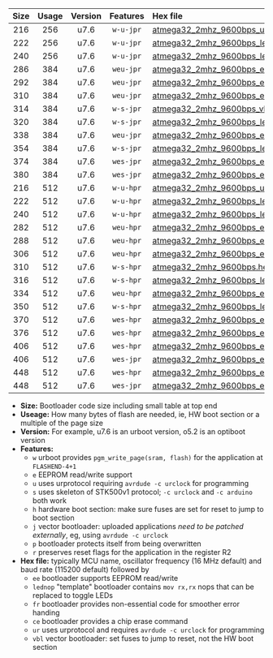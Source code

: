 |Size|Usage|Version|Features|Hex file|
|:-:|:-:|:-:|:-:|:--|
|216|256|u7.6|`w-u-jpr`|[atmega32_2mhz_9600bps_ur_vbl.hex](https://raw.githubusercontent.com/stefanrueger/urboot/main//atmega32_2mhz_9600bps_ur_vbl.hex)|
|222|256|u7.6|`w-u-jpr`|[atmega32_2mhz_9600bps_lednop_ur_vbl.hex](https://raw.githubusercontent.com/stefanrueger/urboot/main//atmega32_2mhz_9600bps_lednop_ur_vbl.hex)|
|240|256|u7.6|`w-u-jpr`|[atmega32_2mhz_9600bps_lednop_fr_ur_vbl.hex](https://raw.githubusercontent.com/stefanrueger/urboot/main//atmega32_2mhz_9600bps_lednop_fr_ur_vbl.hex)|
|286|384|u7.6|`weu-jpr`|[atmega32_2mhz_9600bps_ee_ur_vbl.hex](https://raw.githubusercontent.com/stefanrueger/urboot/main//atmega32_2mhz_9600bps_ee_ur_vbl.hex)|
|292|384|u7.6|`weu-jpr`|[atmega32_2mhz_9600bps_ee_lednop_ur_vbl.hex](https://raw.githubusercontent.com/stefanrueger/urboot/main//atmega32_2mhz_9600bps_ee_lednop_ur_vbl.hex)|
|310|384|u7.6|`weu-jpr`|[atmega32_2mhz_9600bps_ee_lednop_fr_ur_vbl.hex](https://raw.githubusercontent.com/stefanrueger/urboot/main//atmega32_2mhz_9600bps_ee_lednop_fr_ur_vbl.hex)|
|314|384|u7.6|`w-s-jpr`|[atmega32_2mhz_9600bps_vbl.hex](https://raw.githubusercontent.com/stefanrueger/urboot/main//atmega32_2mhz_9600bps_vbl.hex)|
|320|384|u7.6|`w-s-jpr`|[atmega32_2mhz_9600bps_lednop_vbl.hex](https://raw.githubusercontent.com/stefanrueger/urboot/main//atmega32_2mhz_9600bps_lednop_vbl.hex)|
|338|384|u7.6|`weu-jpr`|[atmega32_2mhz_9600bps_ee_lednop_fr_ce_ur_vbl.hex](https://raw.githubusercontent.com/stefanrueger/urboot/main//atmega32_2mhz_9600bps_ee_lednop_fr_ce_ur_vbl.hex)|
|354|384|u7.6|`w-s-jpr`|[atmega32_2mhz_9600bps_lednop_fr_vbl.hex](https://raw.githubusercontent.com/stefanrueger/urboot/main//atmega32_2mhz_9600bps_lednop_fr_vbl.hex)|
|374|384|u7.6|`wes-jpr`|[atmega32_2mhz_9600bps_ee_vbl.hex](https://raw.githubusercontent.com/stefanrueger/urboot/main//atmega32_2mhz_9600bps_ee_vbl.hex)|
|380|384|u7.6|`wes-jpr`|[atmega32_2mhz_9600bps_ee_lednop_vbl.hex](https://raw.githubusercontent.com/stefanrueger/urboot/main//atmega32_2mhz_9600bps_ee_lednop_vbl.hex)|
|216|512|u7.6|`w-u-hpr`|[atmega32_2mhz_9600bps_ur.hex](https://raw.githubusercontent.com/stefanrueger/urboot/main//atmega32_2mhz_9600bps_ur.hex)|
|222|512|u7.6|`w-u-hpr`|[atmega32_2mhz_9600bps_lednop_ur.hex](https://raw.githubusercontent.com/stefanrueger/urboot/main//atmega32_2mhz_9600bps_lednop_ur.hex)|
|240|512|u7.6|`w-u-hpr`|[atmega32_2mhz_9600bps_lednop_fr_ur.hex](https://raw.githubusercontent.com/stefanrueger/urboot/main//atmega32_2mhz_9600bps_lednop_fr_ur.hex)|
|282|512|u7.6|`weu-hpr`|[atmega32_2mhz_9600bps_ee_ur.hex](https://raw.githubusercontent.com/stefanrueger/urboot/main//atmega32_2mhz_9600bps_ee_ur.hex)|
|288|512|u7.6|`weu-hpr`|[atmega32_2mhz_9600bps_ee_lednop_ur.hex](https://raw.githubusercontent.com/stefanrueger/urboot/main//atmega32_2mhz_9600bps_ee_lednop_ur.hex)|
|306|512|u7.6|`weu-hpr`|[atmega32_2mhz_9600bps_ee_lednop_fr_ur.hex](https://raw.githubusercontent.com/stefanrueger/urboot/main//atmega32_2mhz_9600bps_ee_lednop_fr_ur.hex)|
|310|512|u7.6|`w-s-hpr`|[atmega32_2mhz_9600bps.hex](https://raw.githubusercontent.com/stefanrueger/urboot/main//atmega32_2mhz_9600bps.hex)|
|316|512|u7.6|`w-s-hpr`|[atmega32_2mhz_9600bps_lednop.hex](https://raw.githubusercontent.com/stefanrueger/urboot/main//atmega32_2mhz_9600bps_lednop.hex)|
|334|512|u7.6|`weu-hpr`|[atmega32_2mhz_9600bps_ee_lednop_fr_ce_ur.hex](https://raw.githubusercontent.com/stefanrueger/urboot/main//atmega32_2mhz_9600bps_ee_lednop_fr_ce_ur.hex)|
|350|512|u7.6|`w-s-hpr`|[atmega32_2mhz_9600bps_lednop_fr.hex](https://raw.githubusercontent.com/stefanrueger/urboot/main//atmega32_2mhz_9600bps_lednop_fr.hex)|
|370|512|u7.6|`wes-hpr`|[atmega32_2mhz_9600bps_ee.hex](https://raw.githubusercontent.com/stefanrueger/urboot/main//atmega32_2mhz_9600bps_ee.hex)|
|376|512|u7.6|`wes-hpr`|[atmega32_2mhz_9600bps_ee_lednop.hex](https://raw.githubusercontent.com/stefanrueger/urboot/main//atmega32_2mhz_9600bps_ee_lednop.hex)|
|406|512|u7.6|`wes-hpr`|[atmega32_2mhz_9600bps_ee_lednop_fr.hex](https://raw.githubusercontent.com/stefanrueger/urboot/main//atmega32_2mhz_9600bps_ee_lednop_fr.hex)|
|406|512|u7.6|`wes-jpr`|[atmega32_2mhz_9600bps_ee_lednop_fr_vbl.hex](https://raw.githubusercontent.com/stefanrueger/urboot/main//atmega32_2mhz_9600bps_ee_lednop_fr_vbl.hex)|
|448|512|u7.6|`wes-hpr`|[atmega32_2mhz_9600bps_ee_lednop_fr_ce.hex](https://raw.githubusercontent.com/stefanrueger/urboot/main//atmega32_2mhz_9600bps_ee_lednop_fr_ce.hex)|
|448|512|u7.6|`wes-jpr`|[atmega32_2mhz_9600bps_ee_lednop_fr_ce_vbl.hex](https://raw.githubusercontent.com/stefanrueger/urboot/main//atmega32_2mhz_9600bps_ee_lednop_fr_ce_vbl.hex)|

- **Size:** Bootloader code size including small table at top end
- **Useage:** How many bytes of flash are needed, ie, HW boot section or a multiple of the page size
- **Version:** For example, u7.6 is an urboot version, o5.2 is an optiboot version
- **Features:**
  + `w` urboot provides `pgm_write_page(sram, flash)` for the application at `FLASHEND-4+1`
  + `e` EEPROM read/write support
  + `u` uses urprotocol requiring `avrdude -c urclock` for programming
  + `s` uses skeleton of STK500v1 protocol; `-c urclock` and `-c arduino` both work
  + `h` hardware boot section: make sure fuses are set for reset to jump to boot section
  + `j` vector bootloader: uploaded applications *need to be patched externally*, eg, using `avrdude -c urclock`
  + `p` bootloader protects itself from being overwritten
  + `r` preserves reset flags for the application in the register R2
- **Hex file:** typically MCU name, oscillator frequency (16 MHz default) and baud rate (115200 default) followed by
  + `ee` bootloader supports EEPROM read/write
  + `lednop` "template" bootloader contains `mov rx,rx` nops that can be replaced to toggle LEDs
  + `fr` bootloader provides non-essential code for smoother error handing
  + `ce` bootloader provides a chip erase command
  + `ur` uses urprotocol and requires `avrdude -c urclock` for programming
  + `vbl` vector bootloader: set fuses to jump to reset, not the HW boot section
